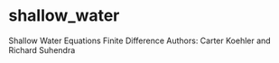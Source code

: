 # shallow_water
 Shallow Water Equations Finite Difference
Authors: Carter Koehler and Richard Suhendra
